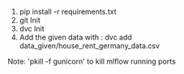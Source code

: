 1) pip install -r requirements.txt <br>
2) git Init <br>
3) dvc Init <br>
4) Add the given data with : dvc add data_given/house_rent_germany_data.csv <br>

Note: 'pkill -f gunicorn' to kill mlflow running ports